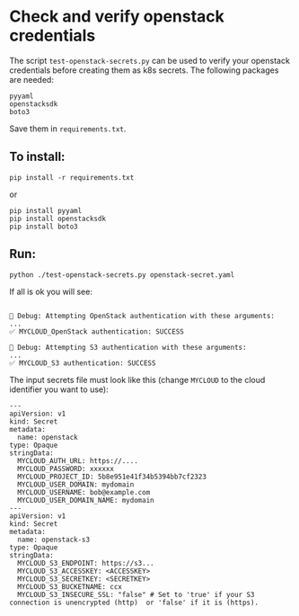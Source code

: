# Check and verify openstack credentials

The script `test-openstack-secrets.py` can be used to verify your openstack credentials before creating them as k8s secrets.
The following packages are needed:

```
pyyaml
openstacksdk
boto3
```
Save them in `requirements.txt`. 

## To install:

```
pip install -r requirements.txt
```

or

```
pip install pyyaml
pip install openstacksdk
pip install boto3
```

## Run:


```
python ./test-openstack-secrets.py openstack-secret.yaml
```

If all is ok you will see:

```

🔎 Debug: Attempting OpenStack authentication with these arguments:
...
✅ MYCLOUD_OpenStack authentication: SUCCESS

🔎 Debug: Attempting S3 authentication with these arguments:
...
✅ MYCLOUD_S3 authentication: SUCCESS

```

The input secrets file must look like this (change `MYCLOUD` to the cloud identifier you want to use):

```
---
apiVersion: v1
kind: Secret
metadata:
  name: openstack
type: Opaque
stringData:
  MYCLOUD_AUTH_URL: https://....
  MYCLOUD_PASSWORD: xxxxxx
  MYCLOUD_PROJECT_ID: 5b8e951e41f34b5394bb7cf2323
  MYCLOUD_USER_DOMAIN: mydomain
  MYCLOUD_USERNAME: bob@example.com
  MYCLOUD_USER_DOMAIN_NAME: mydomain
---
apiVersion: v1
kind: Secret
metadata:
  name: openstack-s3
type: Opaque
stringData:
  MYCLOUD_S3_ENDPOINT: https://s3...
  MYCLOUD_S3_ACCESSKEY: <ACCESSKEY>
  MYCLOUD_S3_SECRETKEY: <SECRETKEY>
  MYCLOUD_S3_BUCKETNAME: ccx
  MYCLOUD_S3_INSECURE_SSL: "false" # Set to 'true' if your S3 connection is unencrypted (http)  or 'false' if it is (https).
```


